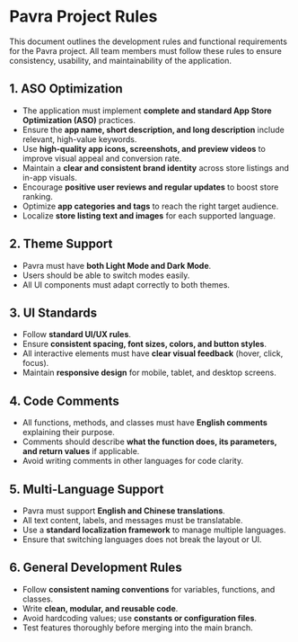 # Pavra Project Rules

This document outlines the development rules and functional requirements for the Pavra project. All team members must follow these rules to ensure consistency, usability, and maintainability of the application.

## 1. ASO Optimization
- The application must implement **complete and standard App Store Optimization (ASO)** practices.  
- Ensure the **app name, short description, and long description** include relevant, high-value keywords.  
- Use **high-quality app icons, screenshots, and preview videos** to improve visual appeal and conversion rate.  
- Maintain a **clear and consistent brand identity** across store listings and in-app visuals.  
- Encourage **positive user reviews and regular updates** to boost store ranking.  
- Optimize **app categories and tags** to reach the right target audience.  
- Localize **store listing text and images** for each supported language.

## 2. Theme Support
- Pavra must have **both Light Mode and Dark Mode**.
- Users should be able to switch modes easily.
- All UI components must adapt correctly to both themes.

## 3. UI Standards
- Follow **standard UI/UX rules**.
- Ensure **consistent spacing, font sizes, colors, and button styles**.
- All interactive elements must have **clear visual feedback** (hover, click, focus).
- Maintain **responsive design** for mobile, tablet, and desktop screens.

## 4. Code Comments
- All functions, methods, and classes must have **English comments** explaining their purpose.
- Comments should describe **what the function does, its parameters, and return values** if applicable.
- Avoid writing comments in other languages for code clarity.

## 5. Multi-Language Support
- Pavra must support **English and Chinese translations**.
- All text content, labels, and messages must be translatable.
- Use a **standard localization framework** to manage multiple languages.
- Ensure that switching languages does not break the layout or UI.

## 6. General Development Rules
- Follow **consistent naming conventions** for variables, functions, and classes.
- Write **clean, modular, and reusable code**.
- Avoid hardcoding values; use **constants or configuration files**.
- Test features thoroughly before merging into the main branch.

